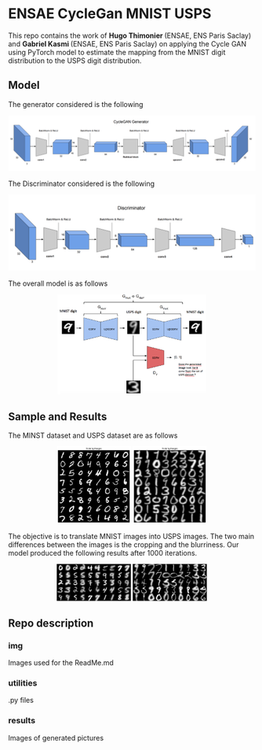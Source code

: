 # ENSAE CycleGan MNIST USPS

This repo contains the work of <b> Hugo Thimonier </b> (ENSAE, ENS Paris Saclay) and <b> Gabriel Kasmi </b> (ENSAE, ENS Paris Saclay) on applying the Cycle GAN using PyTorch model to estimate the mapping from the MNIST digit distribution to the USPS digit distribution.

## Model

The generator considered is the following 

<p align="center">
  <img src="https://github.com/hugothimonier/ENSAE_CycleGan_MNIST_USPS/blob/master/img/Generator.png">
</p>


The Discriminator considered is the following

<p align="center">
  <img src="https://github.com/hugothimonier/ENSAE_CycleGan_MNIST_USPS/blob/master/img/Discriminator.png">
</p>

The overall model is as follows
<p align="center">
  <img src="https://github.com/hugothimonier/ENSAE_CycleGan_MNIST_USPS/blob/master/img/cyclegan.png" height = '60%' width ='60%'>
</p>

## Sample and Results

The MINST dataset and USPS dataset are as follows

<p align="center">
  <img src="https://github.com/hugothimonier/ENSAE_CycleGan_MNIST_USPS/blob/master/img/mnist_sample.png" alt="MNIST" height = '30%' width ='30%' />
  <img src="https://github.com/hugothimonier/ENSAE_CycleGan_MNIST_USPS/blob/master/img/usps_sample.png" alt="USPS" height = '30%' width ='30%' /> 
</p>

The objective is to translate MNIST images into USPS images. The two main differences between the images is the cropping and the blurriness. Our model produced the following results after 1000 iterations.

<p align="center">
  <img src="https://github.com/hugothimonier/ENSAE_CycleGan_MNIST_USPS/blob/master/results/sample-001000-X-Y.png" alt="MNIST to USPS" height = '30%' width ='30%' />
  <img src="https://github.com/hugothimonier/ENSAE_CycleGan_MNIST_USPS/blob/master/results/sample-001000-Y-X.png" alt="USPS to MNIST" height = '30%' width ='30%' /> 
</p>


## Repo description

### img
Images used for the ReadMe.md

### utilities
.py files

### results
Images of generated pictures

